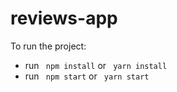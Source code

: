 # reviews-app

To run the project:
- run ``` npm install``` or ``` yarn install```
- run ``` npm start``` or ``` yarn start```
